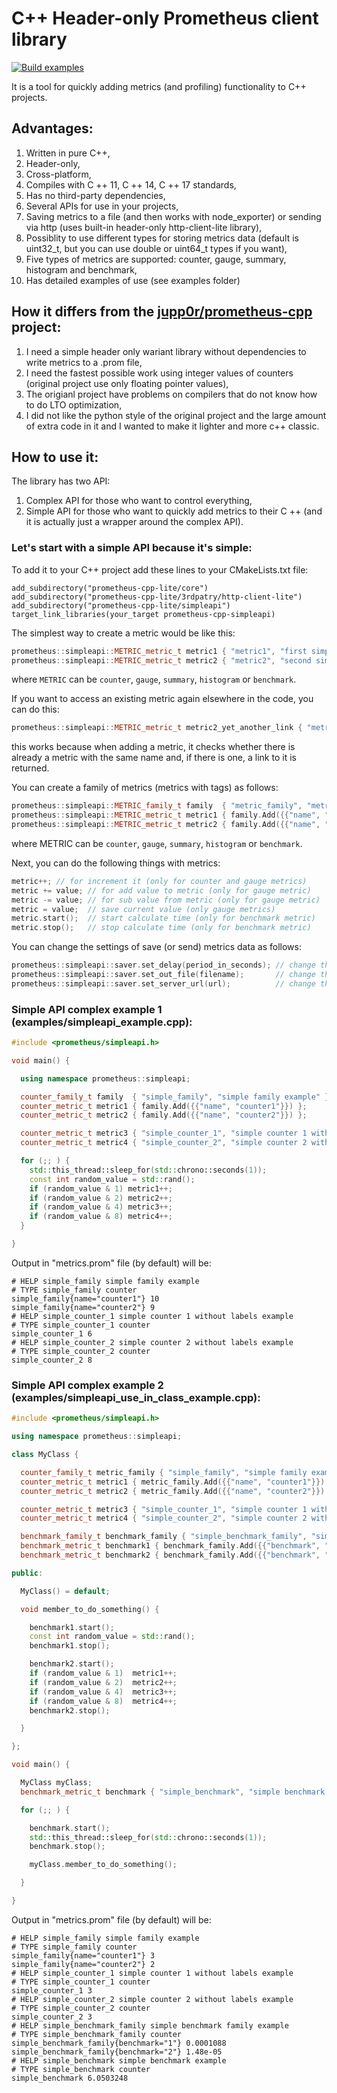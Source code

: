 # C++ Header-only Prometheus client library

[![Build examples](https://github.com/biaks/prometheus-cpp-lite/actions/workflows/cmake.yml/badge.svg)](https://github.com/biaks/prometheus-cpp-lite/actions/workflows/cmake.yml)

It is a tool for quickly adding metrics (and profiling) functionality to C++ projects.

## Advantages:

1. Written in pure C++,
2. Header-only,
2. Cross-platform,
3. Compiles with C ++ 11, C ++ 14, C ++ 17 standards,
4. Has no third-party dependencies,
5. Several APIs for use in your projects,
6. Saving metrics to a file (and then works with node_exporter) or sending via http (uses built-in header-only http-client-lite library),
7. Possiblity to use different types for storing metrics data (default is uint32_t, but you can use double or uint64_t types if you want),
8. Five types of metrics are supported: counter, gauge, summary, histogram and benchmark,
10. Has detailed examples of use (see examples folder)

## How it differs from the [jupp0r/prometheus-cpp](https://github.com/jupp0r/prometheus-cpp) project:
1. I need a simple header only wariant library without dependencies to write metrics to a .prom file,
2. I need the fastest possible work using integer values of counters (original project use only floating pointer values),
3. The origianl project have problems on compilers that do not know how to do LTO optimization,
4. I did not like the python style of the original project and the large amount of extra code in it and I wanted to make it lighter and more c++ classic.

## How to use it:
The library has two API:
1. Complex API for those who want to control everything,
2. Simple API for those who want to quickly add metrics to their C ++ (and it is actually just a wrapper around the complex API).


### Let's start with a simple API because it's simple:

To add it to your C++ project add these lines to your CMakeLists.txt file:
```
add_subdirectory("prometheus-cpp-lite/core")
add_subdirectory("prometheus-cpp-lite/3rdpatry/http-client-lite")
add_subdirectory("prometheus-cpp-lite/simpleapi")
target_link_libraries(your_target prometheus-cpp-simpleapi)
```

The simplest way to create a metric would be like this:
``` c++
prometheus::simpleapi::METRIC_metric_t metric1 { "metric1", "first simple metric without any tag" };
prometheus::simpleapi::METRIC_metric_t metric2 { "metric2", "second simple metric without any tag" };
```
where ```METRIC``` can be ```counter```, ```gauge```, ```summary```, ```histogram``` or ```benchmark```.

If you want to access an existing metric again elsewhere in the code, you can do this:
``` c++
prometheus::simpleapi::METRIC_metric_t metric2_yet_another_link { "metric2", "" };
```
this works because when adding a metric, it checks whether there is already a metric with the same name and, if there is one, a link to it is returned.

You can create a family of metrics (metrics with tags) as follows:
``` c++
prometheus::simpleapi::METRIC_family_t family  { "metric_family", "metric family" };
prometheus::simpleapi::METRIC_metric_t metric1 { family.Add({{"name", "metric1"}}) };
prometheus::simpleapi::METRIC_metric_t metric2 { family.Add({{"name", "metric2"}}) };
```
where METRIC can be ```counter```, ```gauge```, ```summary```, ```histogram``` or ```benchmark```.

Next, you can do the following things with metrics:
``` c++
metric++; // for increment it (only for counter and gauge metrics)
metric += value; // for add value to metric (only for gauge metric)
metric -= value; // for sub value from metric (only for gauge metric) 
metric = value;  // save current value (only gauge metrics)
metric.start();  // start calculate time (only for benchmark metric)
metric.stop();   // stop calculate time (only for benchmark metric)
```

You can change the settings of save (or send) metrics data as follows:
``` c++
prometheus::simpleapi::saver.set_delay(period_in_seconds); // change the period of saving (or sending) metrics data in seconds (5 seconds by default)
prometheus::simpleapi::saver.set_out_file(filename);       // change the name of the output file (metrics.prom by default)
prometheus::simpleapi::saver.set_server_url(url);          // change the name of prometheus server (unset by default)
```

### Simple API complex example 1 (examples/simpleapi_example.cpp):

``` c++
#include <prometheus/simpleapi.h>

void main() {

  using namespace prometheus::simpleapi;

  counter_family_t family  { "simple_family", "simple family example" };
  counter_metric_t metric1 { family.Add({{"name", "counter1"}}) };
  counter_metric_t metric2 { family.Add({{"name", "counter2"}}) };

  counter_metric_t metric3 { "simple_counter_1", "simple counter 1 without labels example" };
  counter_metric_t metric4 { "simple_counter_2", "simple counter 2 without labels example" };

  for (;; ) {
    std::this_thread::sleep_for(std::chrono::seconds(1));
    const int random_value = std::rand();
    if (random_value & 1) metric1++;
    if (random_value & 2) metric2++;
    if (random_value & 4) metric3++;
    if (random_value & 8) metric4++;
  }

}
```

Output in "metrics.prom" file (by default) will be:

```
# HELP simple_family simple family example
# TYPE simple_family counter
simple_family{name="counter1"} 10
simple_family{name="counter2"} 9
# HELP simple_counter_1 simple counter 1 without labels example
# TYPE simple_counter_1 counter
simple_counter_1 6
# HELP simple_counter_2 simple counter 2 without labels example
# TYPE simple_counter_2 counter
simple_counter_2 8
```

### Simple API complex example 2 (examples/simpleapi_use_in_class_example.cpp):

``` c++
#include <prometheus/simpleapi.h>

using namespace prometheus::simpleapi;

class MyClass {

  counter_family_t metric_family { "simple_family", "simple family example" };
  counter_metric_t metric1 { metric_family.Add({{"name", "counter1"}}) };
  counter_metric_t metric2 { metric_family.Add({{"name", "counter2"}}) };

  counter_metric_t metric3 { "simple_counter_1", "simple counter 1 without labels example" };
  counter_metric_t metric4 { "simple_counter_2", "simple counter 2 without labels example" };

  benchmark_family_t benchmark_family { "simple_benchmark_family", "simple benchmark family example" };
  benchmark_metric_t benchmark1 { benchmark_family.Add({{"benchmark", "1"}}) };
  benchmark_metric_t benchmark2 { benchmark_family.Add({{"benchmark", "2"}}) };

public:

  MyClass() = default;

  void member_to_do_something() {

    benchmark1.start();
    const int random_value = std::rand();
    benchmark1.stop();

    benchmark2.start();
    if (random_value & 1)  metric1++;
    if (random_value & 2)  metric2++;
    if (random_value & 4)  metric3++;
    if (random_value & 8)  metric4++;
    benchmark2.stop();

  }

};

void main() {

  MyClass myClass;
  benchmark_metric_t benchmark { "simple_benchmark", "simple benchmark example" };

  for (;; ) {

    benchmark.start();
    std::this_thread::sleep_for(std::chrono::seconds(1));
    benchmark.stop();

    myClass.member_to_do_something();

  }

}
```

Output in "metrics.prom" file (by default) will be:

```
# HELP simple_family simple family example
# TYPE simple_family counter
simple_family{name="counter1"} 3
simple_family{name="counter2"} 2
# HELP simple_counter_1 simple counter 1 without labels example
# TYPE simple_counter_1 counter
simple_counter_1 3
# HELP simple_counter_2 simple counter 2 without labels example
# TYPE simple_counter_2 counter
simple_counter_2 3
# HELP simple_benchmark_family simple benchmark family example
# TYPE simple_benchmark_family counter
simple_benchmark_family{benchmark="1"} 0.0001088
simple_benchmark_family{benchmark="2"} 1.48e-05
# HELP simple_benchmark simple benchmark example
# TYPE simple_benchmark counter
simple_benchmark 6.0503248
```

